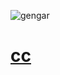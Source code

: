 ![gengar](https://cdn.discordapp.com/banners/853663061033353237/a_f793ffe468ede0024dbcaf1fa2237b42.gif?size=2000 "hey <3")

# [cc](https://tiktok.com/@cc)

